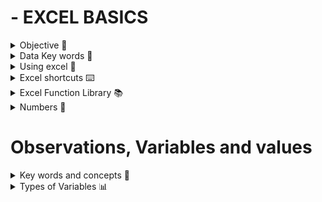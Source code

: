 # - EXCEL BASICS 

<details><summary> Objective 🌟  </summary> 
  
During this module I learned about the basic building blocks of knowledge that will aid me in utilising excel to the greatest efficiency. In this time I utilised TDM's resources to learn about the different functions and entities in excel as well as their uses. This will make using excel quicker and easier and helps break down the steps in order to understand the purpose.
</details>

<details><summary> Data Key words 🔑 </summary>

- Dataset- collection of data

- CSV - A common format used to package, exchange, inport and export data.

- Excel - A powerful tool used for small datasets and quick data analysis. We may use it to manipulate and summarise data, as well as summarising it with pivot tables.

- SQL - Structured Query Language - A powerful database tool that allows data analysts to retrieve and interact with selections of fata within relational databases.

- Relationsal Databases - Relational databases have a defined structure and contain multiple interrelated data tables that need to be queried with a language like SQL to be useful. 

- Tableau - data analytics and visualisation tool that can combine and extract data from multiple different sources (like excel spreadsheets and SQL databases.)

</details>

<details><summary> Using excel 📝 </summary>

- Column - letters at the top of the spreadsheet going across

- row - numbers to the left of the spreadsheet going down

- cell - any rectangular box within the intersection of the column and row

- cell name box - placed above column A- may enter the coordinates of one or more cells to select and activate the cells

- cell reference - column letter followed by row number

- values - numbers or letters typed into the cells - may contain mathematical equations or functions performing equations

- formula bar - long white bar next to the f x symbol where you can enter functions, data, formulas, cell references and text concatenation
</details>

<details><summary> Excel shortcuts ⌨️ </summary>

- arrow keys - move up, down, left and right

- ctrl + arrow keys - jump to the edge of the data region

- ctrl + home - go to cell A1

- ctrl + end - go to the last cell with data

- F2 - edit active cell

- ctrl + c - copy

- ctrl + v - paste

- ctrl + x - cut

- delete - clear cell contents

- ctrl + z - undo

- ctrl + y - redo

- ctrl + b - bold

- ctrl + i - italic

- ctrl + u - underline

- ctrl + 1 - open format cells dialogue
</details>

<details><summary> Excel Function Library 📚 </summary>

- Sum - Adds numeric data in the referenced cells. example:  =SUM(A1:D5)

- Average - Automatically assumes you want to find the average of all values in the cells above and inputs the matching formula in the active cell. example: =AVERAGE(B3:K3)

- Count - Counts number of CELLS (not values within those cells). example: =COUNT(B8:M8)

- Min - will find the lowest VALUE within the referenced cells. example: =MIN(A3:C3)

- Max - finds the highest VALUE within the referenced cells. example: =MAX(A1:H1)

- Median - finds the median VALUE within the referenced cells. example =MEDIAN(A2:A43)

</details>

<details><summary> Numbers 💯 </summary>

in this section you can control how excel treats or displays the values within the call. There are multiple common uses:


- general - Default, excel decides if its a number, text or date

- number - normal numbers with decimals, here we can choose the number of decimal spaces

- currency - displays as money

- accounting - similar to currency, but aligns the currency symbol neatly

- date - formats number as a date

- time - formats number as a time

- percentage - multiplies the value by 100 then shows the percentage symbol (%)

- fraction - displays numbers as fractions

- scientific - shows numbers in an exponential notation

- text - treats whatever you type as text, even if it is a number 


</details>


# Observations, Variables and values

<details><summary> Key words and concepts 🔐 </summary>
    
- Variable: anything that varies from one instant to another, that can be measured and whos value can be manipulated or controlled in theoretical scenarios.

- Observations: recordings of the values, patterns and occurences for a set of variables.

- Data point: the value or set of values for a specific observation.

- Analytics: Use of mathematics, statistics, and computer programming to discover relevant patterns in recorded information.

- value: something that occured in an instance

</details>

  
<details><summary> Types of Variables 📊  </summary>

- Categorical variables - indicates membership in a paticular group and has a discrete or specific qualitative value. They are classified into two types, **nominal or ordinal**

- **nominal** - these are variables that consist of two or more discrete categories whose values is assigned based on the identity of the object. This could be eye vcolour, gender, or type of animal.

- **ordinal** - these are variables that consist of two or more categories in which order matters in the value. Examples are student glass ranking


- **Numerical variables** - fully quantitative values, they may fall either into types **continuous or discrete**

- **continuous** - these are variables that are quantitative and can be measured along a continuum or range of calues. there are two types of continuous variables:
- **interval** - can have any value within the range of values, an example can be temperature or time
- **ratio** - special interval variables where a value of zero can mean that there is none of that variable, examples are income or sales volume.

- **discrete**- these types of continuous variables are quantitative but have a specific value from a finite set of values. Examples include the number of sensors activated in a network or the number of cars in a lot.




